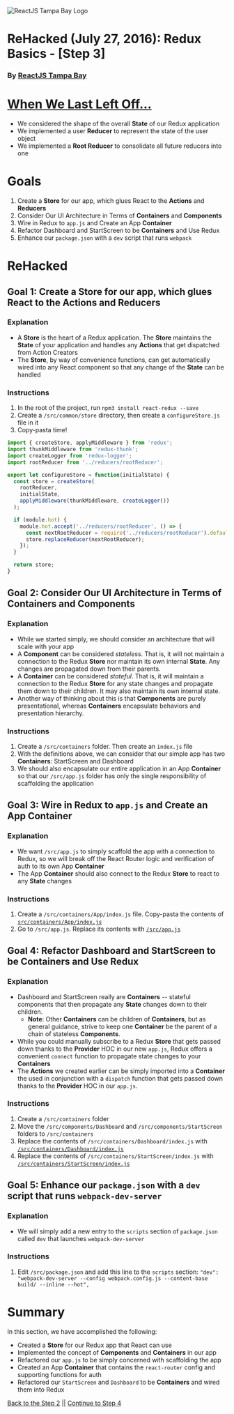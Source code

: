 ![ReactJS Tampa Bay Logo](https://avatars2.githubusercontent.com/u/18738421?v=3&s=200)

# ReHacked (July 27, 2016): Redux Basics - [Step 3]
### By [ReactJS Tampa Bay](http://www.meetup.com/ReactJS-Tampa-Bay/)

# [When We Last Left Off...](https://github.com/reactjstampabay/rehacked-redux-basics/compare/step-1...step-2)

* We considered the shape of the overall **State** of our Redux application
* We implemented a user **Reducer** to represent the state of the user object
* We implemented a **Root Reducer** to consolidate all future reducers into one

# Goals

1. Create a **Store** for our app, which glues React to the **Actions** and **Reducers**
1. Consider Our UI Architecture in Terms of **Containers** and **Components**
1. Wire in Redux to `app.js` and Create an App **Container**
1. Refactor Dashboard and StartScreen to be **Containers** and Use Redux
1. Enhance our `package.json` with a `dev` script that runs `webpack`

# ReHacked

## Goal 1: Create a **Store** for our app, which glues React to the **Actions** and **Reducers**

### Explanation

* A **Store** is the heart of a Redux application.  The **Store** maintains the **State** of your application and handles any **Actions** that get dispatched from Action Creators
* The **Store**, by way of convenience functions, can get automatically wired into any React component so that any change of the **State** can be handled

### Instructions

1. In the root of the project, run `npm3 install react-redux --save`
1. Create a `/src/common/store` directory, then create a `configureStore.js` file in it
1. Copy-pasta time!

```javascript
import { createStore, applyMiddleware } from 'redux';
import thunkMiddleware from 'redux-thunk';
import createLogger from 'redux-logger';
import rootReducer from '../reducers/rootReducer';

export let configureStore = function(initialState) {
  const store = createStore(
    rootReducer,
    initialState,
    applyMiddleware(thunkMiddleware, createLogger())
  );

  if (module.hot) {
    module.hot.accept('../reducers/rootReducer', () => {
      const nextRootReducer = require('../reducers/rootReducer').default;
      store.replaceReducer(nextRootReducer);
    });
  }

  return store;
}
```

## Goal 2: Consider Our UI Architecture in Terms of **Containers** and **Components**

### Explanation

* While we started simply, we should consider an architecture that will scale with your app
* A **Component** can be considered _stateless_.  That is, it will not maintain a connection to the Redux **Store** nor maintain its own internal **State**.  Any changes are propagated down from their parents.
* A **Container** can be considered _stateful_.  That is, it will maintain a connection to the Redux **Store** for any state changes and propagate them down to their children.  It may also maintain its own internal state.
* Another way of thinking about this is that **Components** are purely presentational, whereas **Containers** encapsulate behaviors and presentation hierarchy.

### Instructions

1. Create a `/src/containers` folder.  Then create an `index.js` file
2. With the definitions above, we can consider that our simple app has two **Containers**: StartScreen and Dashboard
3. We should also encapsulate our entire application in an App **Container** so that our `/src/app.js` folder has only the single responsibility of scaffolding the application

## Goal 3: Wire in Redux to `app.js` and Create an App **Container**

### Explanation

* We want `/src/app.js` to simply scaffold the app with a connection to Redux, so we will break off the React Router logic and verification of auth to its own App **Container**
* The App **Container** should also connect to the Redux **Store** to react to any **State** changes

### Instructions

1. Create a `/src/containers/App/index.js` file.  Copy-pasta the contents of [`src/containers/App/index.js`](https://raw.githubusercontent.com/reactjstampabay/rehacked-redux-basics/d0a94fb37cc9c4891c706a5dd35b2b5ec312dd00/src/containers/App/index.js)
1. Go to `/src/app.js`.  Replace its contents with [`/src/app.js`](https://raw.githubusercontent.com/reactjstampabay/rehacked-redux-basics/d0a94fb37cc9c4891c706a5dd35b2b5ec312dd00/src/app.js)


## Goal 4: Refactor Dashboard and StartScreen to be **Containers** and Use Redux

### Explanation

* Dashboard and StartScreen really are **Containers** -- stateful components that then propagate any **State** changes down to their children.
  * **Note**: Other **Containers** can be children of **Containers**, but as general guidance, strive to keep one **Container** be the parent of a chain of stateless **Components**.
* While you could manually subscribe to a Redux **Store** that gets passed down thanks to the **Provider** HOC in our new `app.js`, Redux offers a convenient `connect` function to propagate state changes to your **Containers**
* The **Actions** we created earlier can be simply imported into a **Container** the used in conjunction with a `dispatch` function that gets passed down thanks to the **Provider** HOC in our `app.js`.

### Instructions

1. Create a `/src/containers` folder
2. Move the `/src/components/Dashboard` and `/src/components/StartScreen` folders to `/src/containers`
3. Replace the contents of `/src/containers/Dashboard/index.js` with [`/src/containers/Dashboard/index.js`](https://raw.githubusercontent.com/reactjstampabay/rehacked-redux-basics/d0a94fb37cc9c4891c706a5dd35b2b5ec312dd00/src/containers/Dashboard/index.js)
4. Replace the contents of `/src/containers/StartScreen/index.js` with [`/src/containers/StartScreen/index.js`](https://raw.githubusercontent.com/reactjstampabay/rehacked-redux-basics/d0a94fb37cc9c4891c706a5dd35b2b5ec312dd00/src/containers/StartScreen/index.js)

## Goal 5: Enhance our `package.json` with a `dev` script that runs `webpack-dev-server`

### Explanation

* We will simply add a new entry to the `scripts` section of `package.json` called `dev` that launches `webpack-dev-server`

### Instructions

1. Edit `/src/package.json` and add this line to the `scripts` section: `"dev": "webpack-dev-server --config webpack.config.js --content-base build/ --inline --hot",`

# Summary

In this section, we have accomplished the following:

* Created a **Store** for our Redux app that React can use
* Implemented the concept of **Components** and **Containers** in our app
* Refactored our `app.js` to be simply concerned with scaffolding the app
* Created an App **Container** that contains the `react-router` config and supporting functions for auth
* Refactored our `StartScreen` and `Dashboard` to be **Containers** and wired them into Redux

[Back to the Step 2](https://github.com/reactjstampabay/rehacked-redux-basics/tree/step-2) || [Continue to Step 4](https://github.com/reactjstampabay/rehacked-redux-basics/tree/step-4)
